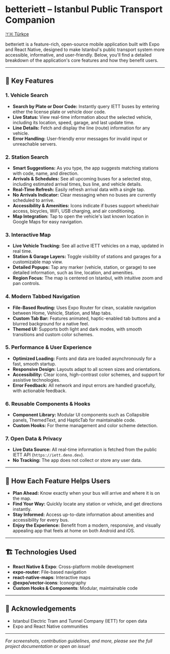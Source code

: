 # betteriett – Istanbul Public Transport Companion

[🇹🇷 Türkçe](./README.tr.md)

betteriett is a feature-rich, open-source mobile application built with Expo and React Native, designed to make Istanbul's public transport system more accessible, informative, and user-friendly. Below, you'll find a detailed breakdown of the application's core features and how they benefit users.

---

## 🚀 Key Features

### 1. **Vehicle Search**
- **Search by Plate or Door Code:** Instantly query IETT buses by entering either the license plate or vehicle door code.
- **Live Status:** View real-time information about the selected vehicle, including its location, speed, garage, and last update time.
- **Line Details:** Fetch and display the line (route) information for any vehicle.
- **Error Handling:** User-friendly error messages for invalid input or unreachable servers.

### 2. **Station Search**
- **Smart Suggestions:** As you type, the app suggests matching stations with code, name, and direction.
- **Arrivals & Schedules:** See all upcoming buses for a selected stop, including estimated arrival times, bus line, and vehicle details.
- **Real-Time Refresh:** Easily refresh arrival data with a single tap.
- **No Arrivals Indicator:** Clear messaging when no buses are currently scheduled to arrive.
- **Accessibility & Amenities:** Icons indicate if buses support wheelchair access, bicycles, WiFi, USB charging, and air conditioning.
- **Map Integration:** Tap to open the vehicle's last known location in Google Maps for easy navigation.

### 3. **Interactive Map**
- **Live Vehicle Tracking:** See all active IETT vehicles on a map, updated in real time.
- **Station & Garage Layers:** Toggle visibility of stations and garages for a customizable map view.
- **Detailed Popups:** Tap any marker (vehicle, station, or garage) to see detailed information, such as line, location, and amenities.
- **Region Focus:** The map is centered on Istanbul, with intuitive zoom and pan controls.

### 4. **Modern Tabbed Navigation**
- **File-Based Routing:** Uses Expo Router for clean, scalable navigation between Home, Vehicle, Station, and Map tabs.
- **Custom Tab Bar:** Features animated, haptic-enabled tab buttons and a blurred background for a native feel.
- **Themed UI:** Supports both light and dark modes, with smooth transitions and custom color schemes.

### 5. **Performance & User Experience**
- **Optimized Loading:** Fonts and data are loaded asynchronously for a fast, smooth startup.
- **Responsive Design:** Layouts adapt to all screen sizes and orientations.
- **Accessibility:** Clear icons, high-contrast color schemes, and support for assistive technologies.
- **Error Feedback:** All network and input errors are handled gracefully, with actionable feedback.

### 6. **Reusable Components & Hooks**
- **Component Library:** Modular UI components such as Collapsible panels, ThemedText, and HapticTab for maintainable code.
- **Custom Hooks:** For theme management and color scheme detection.

### 7. **Open Data & Privacy**
- **Live Data Source:** All real-time information is fetched from the public IETT API (`https://iett.deno.dev`).
- **No Tracking:** The app does not collect or store any user data.

---

## 📱 How Each Feature Helps Users
- **Plan Ahead:** Know exactly when your bus will arrive and where it is on the map.
- **Find Your Way:** Quickly locate any station or vehicle, and get directions instantly.
- **Stay Informed:** Access up-to-date information about amenities and accessibility for every bus.
- **Enjoy the Experience:** Benefit from a modern, responsive, and visually appealing app that feels at home on both Android and iOS.

---

## 🏗️ Technologies Used
- **React Native & Expo**: Cross-platform mobile development
- **expo-router**: File-based navigation
- **react-native-maps**: Interactive maps
- **@expo/vector-icons**: Iconography
- **Custom Hooks & Components**: Modular, maintainable code

---

## 🙏 Acknowledgements
- Istanbul Electric Tram and Tunnel Company (IETT) for open data
- Expo and React Native communities

---

*For screenshots, contribution guidelines, and more, please see the full project documentation or open an issue!*